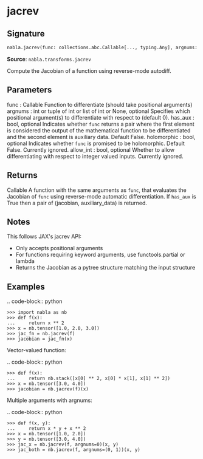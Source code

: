 # jacrev

## Signature

```python
nabla.jacrev(func: collections.abc.Callable[..., typing.Any], argnums: int | tuple[int, ...] | list[int] | None = None, has_aux: bool = False, holomorphic: bool = False, allow_int: bool = False) -> collections.abc.Callable[..., typing.Any]
```

**Source**: `nabla.transforms.jacrev`

Compute the Jacobian of a function using reverse-mode autodiff.

Parameters
----------
func : Callable
    Function to differentiate (should take positional arguments)
argnums : int or tuple of int or list of int or None, optional
    Specifies which positional argument(s) to differentiate with respect to (default 0).
has_aux : bool, optional
    Indicates whether `func` returns a pair where the
    first element is considered the output of the mathematical function to be
    differentiated and the second element is auxiliary data. Default False.
holomorphic : bool, optional
    Indicates whether `func` is promised to be holomorphic. Default False. Currently ignored.
allow_int : bool, optional
    Whether to allow differentiating with respect to integer valued inputs. Currently ignored.

Returns
-------
Callable
    A function with the same arguments as `func`, that evaluates the Jacobian of
    `func` using reverse-mode automatic differentiation. If `has_aux` is True
    then a pair of (jacobian, auxiliary_data) is returned.

Notes
-----
This follows JAX's jacrev API:
- Only accepts positional arguments
- For functions requiring keyword arguments, use functools.partial or lambda
- Returns the Jacobian as a pytree structure matching the input structure

Examples
--------

.. code-block:: python

    >>> import nabla as nb
    >>> def f(x):
    ...     return x ** 2
    >>> x = nb.tensor([1.0, 2.0, 3.0])
    >>> jac_fn = nb.jacrev(f)
    >>> jacobian = jac_fn(x)

Vector-valued function:


.. code-block:: python

    >>> def f(x):
    ...     return nb.stack([x[0] ** 2, x[0] * x[1], x[1] ** 2])
    >>> x = nb.tensor([3.0, 4.0])
    >>> jacobian = nb.jacrev(f)(x)

Multiple arguments with argnums:


.. code-block:: python

    >>> def f(x, y):
    ...     return x * y + x ** 2
    >>> x = nb.tensor([1.0, 2.0])
    >>> y = nb.tensor([3.0, 4.0])
    >>> jac_x = nb.jacrev(f, argnums=0)(x, y)
    >>> jac_both = nb.jacrev(f, argnums=(0, 1))(x, y)

